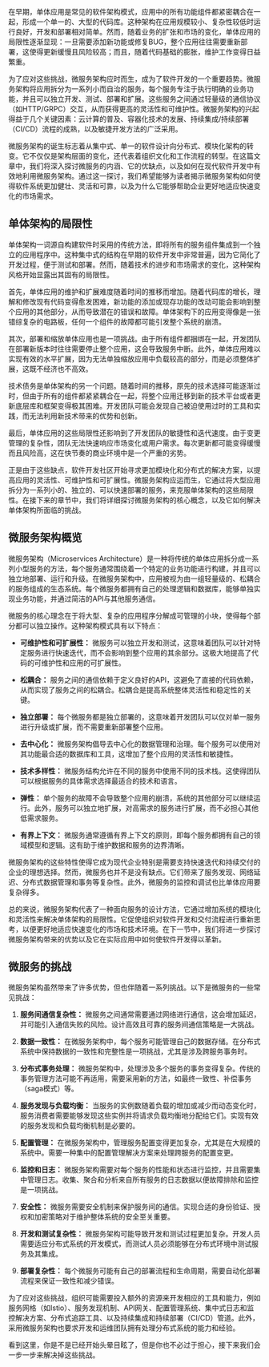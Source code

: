 
在早期，单体应用是常见的软件架构模式，应用中的所有功能组件都紧密耦合在一起，形成一个单一的、大型的代码库。这种架构在应用规模较小、复杂性较低时运行良好，开发和部署相对简单。然而，随着业务的扩张和市场的变化，单体应用的局限性逐渐显现：一旦需要添加新功能或修复BUG，整个应用往往需要重新部署，这使得更新缓慢且风险较高；而且，随着代码基础的膨胀，维护工作变得日益繁重。

为了应对这些挑战，微服务架构应时而生，成为了软件开发的一个重要趋势。微服务架构将应用拆分为一系列小而自治的服务，每个服务专注于执行明确的业务功能，并且可以独立开发、测试、部署和扩展。这些服务之间通过轻量级的通信协议（如HTTP/GRPC）交互，从而获得更高的灵活性和可维护性。微服务架构的兴起得益于几个关键因素：云计算的普及、容器化技术的发展、持续集成/持续部署（CI/CD）流程的成熟，以及敏捷开发方法的广泛采用。

微服务架构的诞生标志着从集中式、单一的软件设计向分布式、模块化架构的转变。它不仅仅是架构层面的变化，还代表着组织文化和工作流程的转型。在这篇文章中，我们将深入探讨微服务的内涵、它的优缺点，以及如何在现代软件开发中有效地利用微服务架构。通过这一探讨，我们希望能够为读者揭示微服务架构如何使得软件系统更加健壮、灵活和可靠，以及为什么它能够帮助企业更好地适应快速变化的市场需求。

## 单体架构的局限性
单体架构一词源自构建软件时采用的传统方法，即将所有的服务组件集成到一个独立的应用程序中。这种集中式的结构在早期的软件开发中非常普遍，因为它简化了开发过程，便于测试和部署。然而，随着技术的进步和市场需求的变化，这种架构风格开始显露出其固有的局限性。

首先，单体应用的维护和扩展难度随着时间的推移而增加。随着代码库的增长，理解和修改现有代码变得愈发困难，新功能的添加或现存功能的改动可能会影响到整个应用的其他部分，从而导致潜在的错误和故障。单体架构下的应用变得像是一张错综复杂的电路板，任何一个组件的故障都可能引发整个系统的崩溃。

其次，部署和缩放单体应用也是一项挑战。由于所有组件都捆绑在一起，开发团队在部署新版本时往往需要停止整个应用，这会导致服务中断。此外，单体应用难以实现有效的水平扩展，因为无法单独缩放应用中负载较高的部分，而是必须整体扩展，这既不经济也不高效。

技术债务是单体架构的另一个问题。随着时间的推移，原先的技术选择可能逐渐过时，但由于所有的组件都紧紧耦合在一起，将整个应用迁移到新的技术平台或者更新底层库和框架变得极其困难。开发团队可能会发现自己被迫使用过时的工具和实践，而无法利用新技术带来的优势和创新。

最后，单体应用的这些局限性还影响到了开发团队的敏捷性和迭代速度。由于变更管理的复杂性，团队无法快速响应市场变化或用户需求。每次更新都可能变得缓慢而且风险高，这在快节奏的商业环境中是一个严重的劣势。

正是由于这些缺点，软件开发社区开始寻求更加模块化和分布式的解决方案，以提高应用的灵活性、可维护性和可扩展性。微服务架构应运而生，它通过将大型应用拆分为一系列小的、独立的、可以快速部署的服务，来克服单体架构的这些局限性。在接下来的章节中，我们将详细探讨微服务架构的核心概念，以及它如何解决单体架构所面临的挑战。

## 微服务架构概览

微服务架构（Microservices Architecture）是一种将传统的单体应用拆分成一系列小型服务的方法，每个服务通常围绕着一个特定的业务功能进行构建，并且可以独立地部署、运行和升级。在微服务架构中，应用被视为由一组轻量级的、松耦合的服务组成的生态系统。每个微服务都拥有自己的处理逻辑和数据库，能够单独实现业务功能，并通过简洁的API与其他服务通信。

微服务的核心理念在于将大型、复杂的应用程序分解成可管理的小块，使得每个部分都可以独立操作。这种架构模式具有以下特点：

- **可维护性和可扩展性：** 微服务可以独立开发和测试，这意味着团队可以针对特定服务进行快速迭代，而不会影响到整个应用的其余部分。这极大地提高了代码的可维护性和应用的可扩展性。

- **松耦合：** 服务之间的通信依赖于定义良好的API，这避免了直接的代码依赖，从而实现了服务之间的松耦合。松耦合是提高系统整体灵活性和稳定性的关键。

- **独立部署：** 每个微服务都是独立部署的，这意味着开发团队可以仅对单一服务进行升级或扩展，而不需要重新部署整个应用。

- **去中心化：** 微服务架构倡导去中心化的数据管理和治理。每个服务可以使用对其功能最合适的数据库和工具，这增加了整个应用的灵活性和敏捷性。

- **技术多样性：** 微服务结构允许在不同的服务中使用不同的技术栈。这使得团队可以根据服务的具体需求选择最适合的技术和语言。

- **弹性：** 单个服务的故障不会导致整个应用的崩溃，系统的其他部分可以继续运行。此外，服务可以独立地扩展，对高需求的服务进行扩展，而不必担心其他低需求服务。

- **有界上下文：** 微服务通常遵循有界上下文的原则，即每个服务都拥有自己的领域模型和逻辑。这有助于维护数据和服务的边界清晰。

微服务架构的这些特性使得它成为现代企业特别是需要支持快速迭代和持续交付的企业的理想选择。然而，微服务也并不是没有缺点。它们带来了服务发现、网络延迟、分布式数据管理和事务等复杂性。此外，微服务的监控和调试也比单体应用要复杂得多。

总的来说，微服务架构代表了一种面向服务的设计方法，它通过增加系统的模块化和灵活性来解决单体架构的局限性。它促使组织对软件开发和交付流程进行重新思考，以便更好地适应快速变化的市场和技术环境。在下一节中，我们将进一步探讨微服务架构带来的优势以及它在实际应用中如何使软件开发得以革新。

## 微服务的挑战
微服务架构虽然带来了许多优势，但也伴随着一系列挑战。以下是微服务的一些常见挑战：

1. **服务间通信复杂性：** 微服务之间通常需要通过网络进行通信，这会增加延迟，并可能引入通信失败的风险。设计高效且可靠的服务间通信策略是一大挑战。

2. **数据一致性：** 在微服务架构中，每个服务可能管理自己的数据存储。在分布式系统中保持数据的一致性和完整性是一项挑战，尤其是涉及跨服务事务时。

3. **分布式事务处理：** 微服务架构中，处理涉及多个服务的事务变得复杂。传统的事务管理方法可能不再适用，需要采用新的方法，如最终一致性、补偿事务（saga模式）等。

4. **服务发现与负载均衡：** 当服务的实例数随着负载的增加或减少而动态变化时，服务消费者需要能够发现这些实例并将请求负载均衡地分配给它们。实现有效的服务发现和负载均衡机制是必要的。

5. **配置管理：** 在微服务架构中，管理服务配置变得更加复杂，尤其是在大规模的系统中。需要一种集中的配置管理解决方案来处理跨服务的配置变更。

6. **监控和日志：** 微服务架构需要对每个服务的性能和状态进行监控，并且需要集中管理日志。收集、聚合和分析来自所有服务的日志数据以便故障排除和监控是一项挑战。

7. **安全性：** 微服务需要安全机制来保护服务间的通信。实现合适的身份验证、授权和加密策略对于维护整体系统的安全至关重要。

8. **开发和测试复杂性：** 微服务架构可能导致开发和测试过程更加复杂。开发人员需要适应分布式系统的开发模式，而测试人员必须能够在分布式环境中测试服务及其集成。

9. **部署复杂性：** 每个微服务可能有自己的部署流程和生命周期，需要自动化部署流程来保证一致性和减少错误。

为了应对这些挑战，组织可能需要投入额外的资源来开发相应的工具和能力，例如服务网格（如Istio）、服务发现机制、API网关、配置管理系统、集中式日志和监控解决方案、分布式追踪工具、以及持续集成和持续部署（CI/CD）管道。此外，采用微服务架构也要求开发和运维团队拥有处理分布式系统的能力和经验。

看到这里，你是不是已经开始头晕目眩了，但是你也不必过于担心，接下来我们会一步一步来解决掉这些挑战。